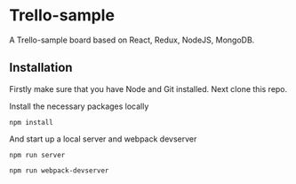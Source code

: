 # Trello-sample


 A Trello-sample board based on React, Redux, NodeJS, MongoDB.
 
 ## Installation
 
 Firstly make sure that you have Node and Git installed. Next clone this repo.
 
 Install the necessary packages locally
 
 ``````
 npm install
 ``````
 
And start up a local server and webpack devserver

 ``````
 npm run server
 
 npm run webpack-devserver
 ``````
